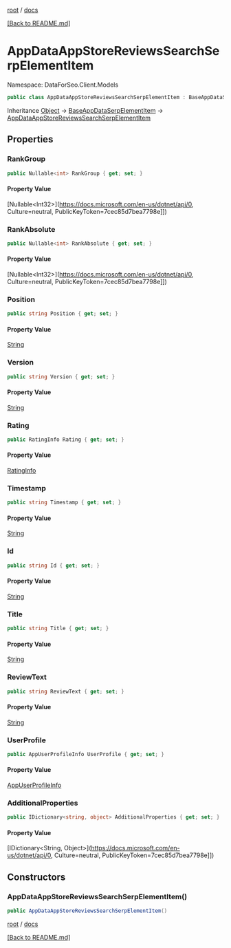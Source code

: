 [root](./../ "root") / [docs](./ "docs")

[[Back to README.md]](./../README.md "[Back to README.md]")

# AppDataAppStoreReviewsSearchSerpElementItem

Namespace: DataForSeo.Client.Models

```csharp
public class AppDataAppStoreReviewsSearchSerpElementItem : BaseAppDataSerpElementItem
```

Inheritance [Object](https://docs.microsoft.com/en-us/dotnet/api/Object) → [BaseAppDataSerpElementItem](./BaseAppDataSerpElementItem.md) → [AppDataAppStoreReviewsSearchSerpElementItem](./AppDataAppStoreReviewsSearchSerpElementItem.md)

## Properties

### **RankGroup**

```csharp
public Nullable<int> RankGroup { get; set; }
```

#### Property Value

[Nullable&lt;Int32&gt;](https://docs.microsoft.com/en-us/dotnet/api/0, Culture=neutral, PublicKeyToken=7cec85d7bea7798e]])<br>

### **RankAbsolute**

```csharp
public Nullable<int> RankAbsolute { get; set; }
```

#### Property Value

[Nullable&lt;Int32&gt;](https://docs.microsoft.com/en-us/dotnet/api/0, Culture=neutral, PublicKeyToken=7cec85d7bea7798e]])<br>

### **Position**

```csharp
public string Position { get; set; }
```

#### Property Value

[String](https://docs.microsoft.com/en-us/dotnet/api/String)<br>

### **Version**

```csharp
public string Version { get; set; }
```

#### Property Value

[String](https://docs.microsoft.com/en-us/dotnet/api/String)<br>

### **Rating**

```csharp
public RatingInfo Rating { get; set; }
```

#### Property Value

[RatingInfo](./RatingInfo.md)<br>

### **Timestamp**

```csharp
public string Timestamp { get; set; }
```

#### Property Value

[String](https://docs.microsoft.com/en-us/dotnet/api/String)<br>

### **Id**

```csharp
public string Id { get; set; }
```

#### Property Value

[String](https://docs.microsoft.com/en-us/dotnet/api/String)<br>

### **Title**

```csharp
public string Title { get; set; }
```

#### Property Value

[String](https://docs.microsoft.com/en-us/dotnet/api/String)<br>

### **ReviewText**

```csharp
public string ReviewText { get; set; }
```

#### Property Value

[String](https://docs.microsoft.com/en-us/dotnet/api/String)<br>

### **UserProfile**

```csharp
public AppUserProfileInfo UserProfile { get; set; }
```

#### Property Value

[AppUserProfileInfo](./AppUserProfileInfo.md)<br>

### **AdditionalProperties**

```csharp
public IDictionary<string, object> AdditionalProperties { get; set; }
```

#### Property Value

[IDictionary&lt;String, Object&gt;](https://docs.microsoft.com/en-us/dotnet/api/0, Culture=neutral, PublicKeyToken=7cec85d7bea7798e]])<br>

## Constructors

### **AppDataAppStoreReviewsSearchSerpElementItem()**

```csharp
public AppDataAppStoreReviewsSearchSerpElementItem()
```

[root](./../ "root") / [docs](./ "docs")

[[Back to README.md]](./../README.md "[Back to README.md]")
